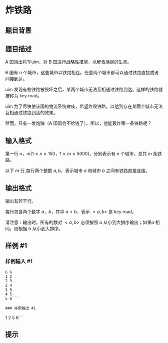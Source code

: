# 炸铁路

## 题目背景



## 题目描述

A 国派出将军uim，对 B 国进行战略性措施，以解救涂炭的生灵。

B 国有 $n$ 个城市，这些城市以铁路相连。任意两个城市都可以通过铁路直接或者间接到达。

uim 发现有些铁路被毁坏之后，某两个城市无法互相通过铁路到达。这样的铁路就被称为 key road。

uim 为了尽快使该国的物流系统瘫痪，希望炸毁铁路，以达到存在某两个城市无法互相通过铁路到达的效果。

然而，只有一发炮弹（A 国国会不给钱了）。所以，他能轰炸哪一条铁路呢？


## 输入格式

第一行 $n$，$m (1 \leq n\leq 150$，$1 \leq m \leq 5000)$，分别表示有 $n$ 个城市，总共 $m$ 条铁路。

以下 $m$ 行,每行两个整数 $a, b$，表示城市 $a$ 和城市 $b$ 之间有铁路直接连接。


## 输出格式

输出有若干行。

每行包含两个数字 $a$，$b$，其中 $a<b$，表示 $<a,b>$ 是 key road。

请注意：输出时，所有的数对 $<a,b>$ 必须按照 $a$ 从小到大排序输出；如果$a$ 相同，则根据 $b$ 从小到大排序。


## 样例 #1

### 样例输入 #1
```
6 6
1 2
2 3
2 4
3 5
4 5
5 6```

### 样例输出 #1

```
1 2
5 6```

## 提示


